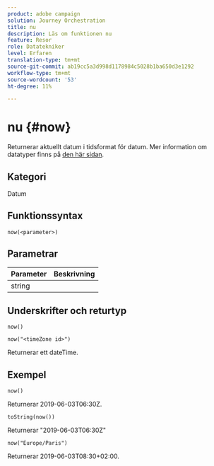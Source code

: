 ```yaml
---
product: adobe campaign
solution: Journey Orchestration
title: nu
description: Läs om funktionen nu
feature: Resor
role: Datatekniker
level: Erfaren
translation-type: tm+mt
source-git-commit: ab19cc5a3d998d1178984c5028b1ba650d3e1292
workflow-type: tm+mt
source-wordcount: '53'
ht-degree: 11%

---
```



# nu {#now}

Returnerar aktuellt datum i tidsformat för datum. Mer information om datatyper finns på [den här sidan](../expression/data-types.md).

## Kategori

Datum

## Funktionssyntax

`now(<parameter>)`

## Parametrar

| Parameter | Beskrivning |
|--- |--- |
| string |  |

## Underskrifter och returtyp

`now()`

`now("<timeZone id>")`

Returnerar ett dateTime.

## Exempel

`now()`

Returnerar 2019-06-03T06:30Z.

`toString(now())`

Returnerar &quot;2019-06-03T06:30Z&quot;

`now("Europe/Paris")`

Returnerar 2019-06-03T08:30+02:00.